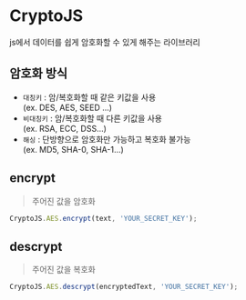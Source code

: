 # CryptoJS

js에서 데이터를 쉽게 암호화할 수 있게 해주는 라이브러리

## 암호화 방식

- `대칭키` : 암/복호화할 때 같은 키값을 사용 <br />
  (ex. DES, AES, SEED ...)
- `비대칭키` : 암/복호화할 때 다른 키값을 사용<br />
  (ex. RSA, ECC, DSS...)
- `해싱` : 단방향으로 암호화만 가능하고 복호화 불가능<br />
  (ex. MD5, SHA-0, SHA-1...)

## encrypt

> 주어진 값을 암호화

```js
CryptoJS.AES.encrypt(text, 'YOUR_SECRET_KEY');
```

## descrypt

> 주어진 값을 복호화

```js
CryptoJS.AES.descrypt(encryptedText, 'YOUR_SECRET_KEY');
```
